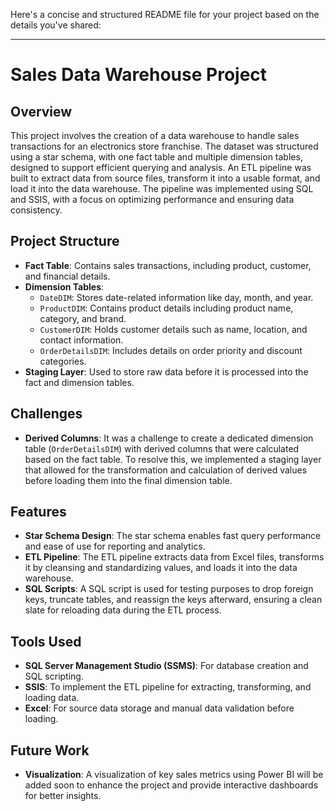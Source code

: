 Here's a concise and structured README file for your project based on the details you've shared:

---

# Sales Data Warehouse Project

## Overview
This project involves the creation of a data warehouse to handle sales transactions for an electronics store franchise. The dataset was structured using a star schema, with one fact table and multiple dimension tables, designed to support efficient querying and analysis. An ETL pipeline was built to extract data from source files, transform it into a usable format, and load it into the data warehouse. The pipeline was implemented using SQL and SSIS, with a focus on optimizing performance and ensuring data consistency.

## Project Structure
- **Fact Table**: Contains sales transactions, including product, customer, and financial details.
- **Dimension Tables**:
  - `DateDIM`: Stores date-related information like day, month, and year.
  - `ProductDIM`: Contains product details including product name, category, and brand.
  - `CustomerDIM`: Holds customer details such as name, location, and contact information.
  - `OrderDetailsDIM`: Includes details on order priority and discount categories.
- **Staging Layer**: Used to store raw data before it is processed into the fact and dimension tables.
  
## Challenges
- **Derived Columns**: It was a challenge to create a dedicated dimension table (`OrderDetailsDIM`) with derived columns that were calculated based on the fact table. To resolve this, we implemented a staging layer that allowed for the transformation and calculation of derived values before loading them into the final dimension table.

## Features
- **Star Schema Design**: The star schema enables fast query performance and ease of use for reporting and analytics.
- **ETL Pipeline**: The ETL pipeline extracts data from Excel files, transforms it by cleansing and standardizing values, and loads it into the data warehouse.
- **SQL Scripts**: A SQL script is used for testing purposes to drop foreign keys, truncate tables, and reassign the keys afterward, ensuring a clean slate for reloading data during the ETL process.
    
## Tools Used
- **SQL Server Management Studio (SSMS)**: For database creation and SQL scripting.
- **SSIS**: To implement the ETL pipeline for extracting, transforming, and loading data.
- **Excel**: For source data storage and manual data validation before loading.

## Future Work
- **Visualization**: A visualization of key sales metrics using Power BI will be added soon to enhance the project and provide interactive dashboards for better insights.
